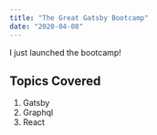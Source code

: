 ```yaml
---
title: "The Great Gatsby Bootcamp"
date: "2020-04-08"
---
```


I just launched the bootcamp!

## Topics Covered

1. Gatsby
2. Graphql
3. React

